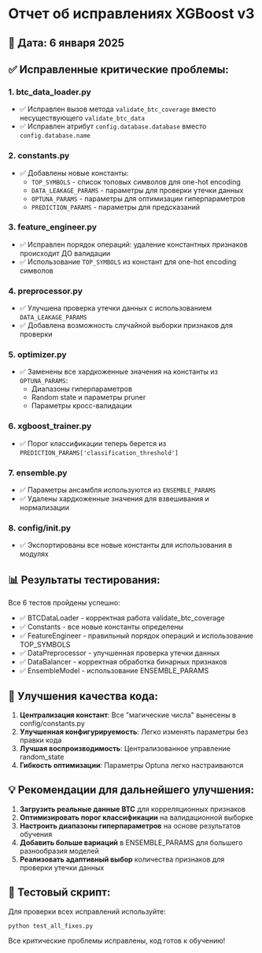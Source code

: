 # Отчет об исправлениях XGBoost v3

## 📅 Дата: 6 января 2025

## ✅ Исправленные критические проблемы:

### 1. **btc_data_loader.py**
- ✅ Исправлен вызов метода `validate_btc_coverage` вместо несуществующего `validate_btc_data`
- ✅ Исправлен атрибут `config.database.database` вместо `config.database.name`

### 2. **constants.py**
- ✅ Добавлены новые константы:
  - `TOP_SYMBOLS` - список топовых символов для one-hot encoding
  - `DATA_LEAKAGE_PARAMS` - параметры для проверки утечки данных
  - `OPTUNA_PARAMS` - параметры для оптимизации гиперпараметров
  - `PREDICTION_PARAMS` - параметры для предсказаний

### 3. **feature_engineer.py**
- ✅ Исправлен порядок операций: удаление константных признаков происходит ДО валидации
- ✅ Использование `TOP_SYMBOLS` из констант для one-hot encoding символов

### 4. **preprocessor.py** 
- ✅ Улучшена проверка утечки данных с использованием `DATA_LEAKAGE_PARAMS`
- ✅ Добавлена возможность случайной выборки признаков для проверки

### 5. **optimizer.py**
- ✅ Заменены все хардкоженные значения на константы из `OPTUNA_PARAMS`:
  - Диапазоны гиперпараметров
  - Random state и параметры pruner
  - Параметры кросс-валидации

### 6. **xgboost_trainer.py**
- ✅ Порог классификации теперь берется из `PREDICTION_PARAMS['classification_threshold']`

### 7. **ensemble.py**
- ✅ Параметры ансамбля используются из `ENSEMBLE_PARAMS`
- ✅ Удалены хардкоженные значения для взвешивания и нормализации

### 8. **config/__init__.py**
- ✅ Экспортированы все новые константы для использования в модулях

## 📊 Результаты тестирования:

Все 6 тестов пройдены успешно:
- ✅ BTCDataLoader - корректная работа validate_btc_coverage
- ✅ Constants - все новые константы определены
- ✅ FeatureEngineer - правильный порядок операций и использование TOP_SYMBOLS
- ✅ DataPreprocessor - улучшенная проверка утечки данных
- ✅ DataBalancer - корректная обработка бинарных признаков
- ✅ EnsembleModel - использование ENSEMBLE_PARAMS

## 🚀 Улучшения качества кода:

1. **Централизация констант**: Все "магические числа" вынесены в config/constants.py
2. **Улучшенная конфигурируемость**: Легко изменять параметры без правки кода
3. **Лучшая воспроизводимость**: Централизованное управление random_state
4. **Гибкость оптимизации**: Параметры Optuna легко настраиваются

## 💡 Рекомендации для дальнейшего улучшения:

1. **Загрузить реальные данные BTC** для корреляционных признаков
2. **Оптимизировать порог классификации** на валидационной выборке
3. **Настроить диапазоны гиперпараметров** на основе результатов обучения
4. **Добавить больше вариаций** в ENSEMBLE_PARAMS для большего разнообразия моделей
5. **Реализовать адаптивный выбор** количества признаков для проверки утечки данных

## 📝 Тестовый скрипт:

Для проверки всех исправлений используйте:
```bash
python test_all_fixes.py
```

Все критические проблемы исправлены, код готов к обучению!